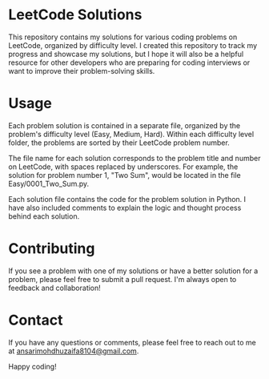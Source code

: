 # LeetCode Solutions

This repository contains my solutions for various coding problems on LeetCode, organized by difficulty level. I created this repository to track my progress and showcase my solutions, but I hope it will also be a helpful resource for other developers who are preparing for coding interviews or want to improve their problem-solving skills.

# Usage

Each problem solution is contained in a separate file, organized by the problem's difficulty level (Easy, Medium, Hard). Within each difficulty level folder, the problems are sorted by their LeetCode problem number.

The file name for each solution corresponds to the problem title and number on LeetCode, with spaces replaced by underscores. For example, the solution for problem number 1, "Two Sum", would be located in the file Easy/0001_Two_Sum.py.

Each solution file contains the code for the problem solution in Python. I have also included comments to explain the logic and thought process behind each solution.

# Contributing

If you see a problem with one of my solutions or have a better solution for a problem, please feel free to submit a pull request. I'm always open to feedback and collaboration!

# Contact

If you have any questions or comments, please feel free to reach out to me at ansarimohdhuzaifa8104@gmail.com.

Happy coding!
